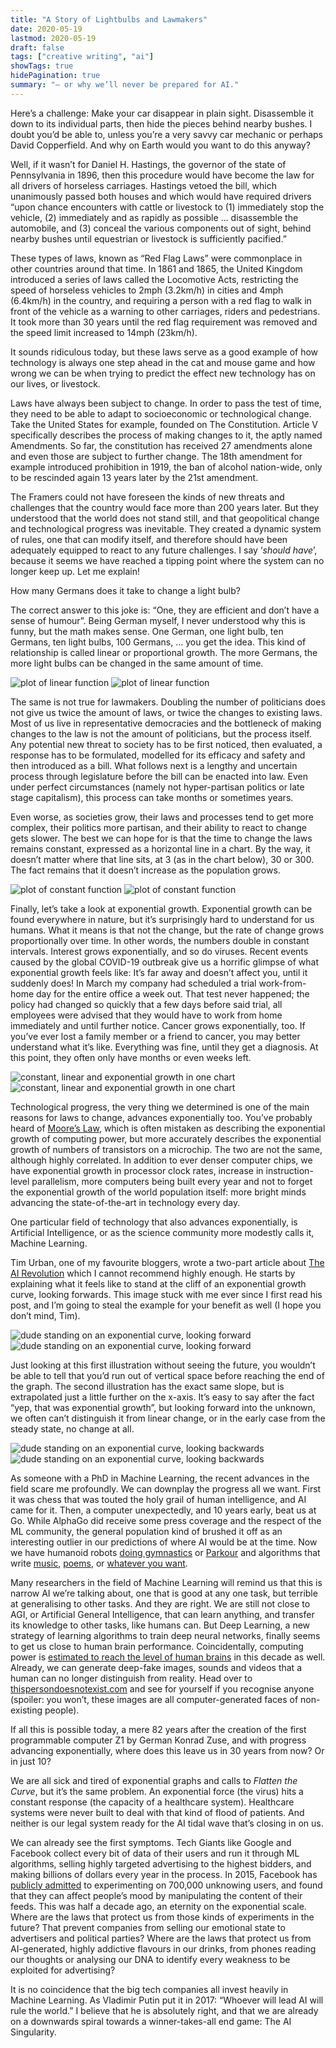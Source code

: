 ```yaml
---
title: "A Story of Lightbulbs and Lawmakers"
date: 2020-05-19
lastmod: 2020-05-19
draft: false
tags: ["creative writing", "ai"]
showTags: true
hidePagination: true
summary: "— or why we’ll never be prepared for AI."
---
```


Here’s a challenge: Make your car disappear in plain sight. Disassemble it down to its individual parts, then hide the pieces behind nearby bushes. I doubt you’d be able to, unless you’re a very savvy car mechanic or perhaps David Copperfield. And why on Earth would you want to do this anyway?

Well, if it wasn’t for Daniel H. Hastings, the governor of the state of Pennsylvania in 1896, then this procedure would have become the law for all drivers of horseless carriages. Hastings vetoed the bill, which unanimously passed both houses and which would have required drivers “upon chance encounters with cattle or livestock to (1) immediately stop the vehicle, (2) immediately and as rapidly as possible … disassemble the automobile, and (3) conceal the various components out of sight, behind nearby bushes until equestrian or livestock is sufficiently pacified.”

These types of laws, known as “Red Flag Laws” were commonplace in other countries around that time. In 1861 and 1865, the United Kingdom introduced a series of laws called the Locomotive Acts, restricting the speed of horseless vehicles to 2mph (3.2km/h) in cities and 4mph (6.4km/h) in the country, and requiring a person with a red flag to walk in front of the vehicle as a warning to other carriages, riders and pedestrians. It took more than 30 years until the red flag requirement was removed and the speed limit increased to 14mph (23km/h).

It sounds ridiculous today, but these laws serve as a good example of how technology is always one step ahead in the cat and mouse game and how wrong we can be when trying to predict the effect new technology has on our lives, or livestock.

Laws have always been subject to change. In order to pass the test of time, they need to be able to adapt to socioeconomic or technological change. Take the United States for example, founded on The Constitution. Article V specifically describes the process of making changes to it, the aptly named Amendments. So far, the constitution has received 27 amendments alone and even those are subject to further change. The 18th amendment for example introduced prohibition in 1919, the ban of alcohol nation-wide, only to be rescinded again 13 years later by the 21st amendment.

The Framers could not have foreseen the kinds of new threats and challenges that the country would face more than 200 years later. But they understood that the world does not stand still, and that geopolitical change and technological progress was inevitable. They created a dynamic system of rules, one that can modify itself, and therefore should have been adequately equipped to react to any future challenges. I say ‘_should have_’, because it seems we have reached a tipping point where the system can no longer keep up. Let me explain!

How many Germans does it take to change a light bulb?

The correct answer to this joke is: “One, they are efficient and don’t have a sense of humour”. Being German myself, I never understood why this is funny, but the math makes sense. One German, one light bulb, ten Germans, ten light bulbs, 100 Germans, … you get the idea. This kind of relationship is called linear or proportional growth. The more Germans, the more light bulbs can be changed in the same amount of time.

![plot of linear function](./linear-light.png#light)
![plot of linear function](./linear-dark.png#dark)

The same is not true for lawmakers. Doubling the number of politicians does not give us twice the amount of laws, or twice the changes to existing laws. Most of us live in representative democracies and the bottleneck of making changes to the law is not the amount of politicians, but the process itself. Any potential new threat to society has to be first noticed, then evaluated, a response has to be formulated, modelled for its efficacy and safety and then introduced as a bill. What follows next is a lengthy and uncertain process through legislature before the bill can be enacted into law. Even under perfect circumstances (namely not hyper-partisan politics or late stage capitalism), this process can take months or sometimes years.

Even worse, as societies grow, their laws and processes tend to get more complex, their politics more partisan, and their ability to react to change gets slower. The best we can hope for is that the time to change the laws remains constant, expressed as a horizontal line in a chart. By the way, it doesn’t matter where that line sits, at 3 (as in the chart below), 30 or 300. The fact remains that it doesn’t increase as the population grows.

![plot of constant function](./constant-light.png#light)
![plot of constant function](./constant-dark.png#dark)

Finally, let’s take a look at exponential growth. Exponential growth can be found everywhere in nature, but it’s surprisingly hard to understand for us humans. What it means is that not the change, but the rate of change grows proportionally over time. In other words, the numbers double in constant intervals. Interest grows exponentially, and so do viruses. Recent events caused by the global COVID-19 outbreak give us a horrific glimpse of what exponential growth feels like: It’s far away and doesn’t affect you, until it suddenly does! In March my company had scheduled a trial work-from-home day for the entire office a week out. That test never happened; the policy had changed so quickly that a few days before said trial, all employees were advised that they would have to work from home immediately and until further notice. Cancer grows exponentially, too. If you’ve ever lost a family member or a friend to cancer, you may better understand what it’s like. Everything was fine, until they get a diagnosis. At this point, they often only have months or even weeks left.

![constant, linear and exponential growth in one chart](./all-three-light.png#light)
![constant, linear and exponential growth in one chart](./all-three-dark.png#dark)

Technological progress, the very thing we determined is one of the main reasons for laws to change, advances exponentially too. You’ve probably heard of [Moore’s Law](https://en.wikipedia.org/wiki/Moore%27s_law), which is often mistaken as describing the exponential growth of computing power, but more accurately describes the exponential growth of numbers of transistors on a microchip. The two are not the same, although highly correlated. In addition to ever denser computer chips, we have exponential growth in processor clock rates, increase in instruction-level parallelism, more computers being built every year and not to forget the exponential growth of the world population itself: more bright minds advancing the state-of-the-art in technology every day.

One particular field of technology that also advances exponentially, is Artificial Intelligence, or as the science community more modestly calls it, Machine Learning.

Tim Urban, one of my favourite bloggers, wrote a two-part article about [The AI Revolution](https://waitbutwhy.com/2015/01/artificial-intelligence-revolution-1.html) which I cannot recommend highly enough. He starts by explaining what it feels like to stand at the cliff of an exponential growth curve, looking forwards. This image stuck with me ever since I first read his post, and I’m going to steal the example for your benefit as well (I hope you don’t mind, Tim).

![dude standing on an exponential curve, looking forward](./stick-1-light.png#light)
![dude standing on an exponential curve, looking forward](./stick-1-dark.png#dark)

Just looking at this first illustration without seeing the future, you wouldn’t be able to tell that you’d run out of vertical space before reaching the end of the graph. The second illustration has the exact same slope, but is extrapolated just a little further on the x-axis. It’s easy to say after the fact “yep, that was exponential growth”, but looking forward into the unknown, we often can’t distinguish it from linear change, or in the early case from the steady state, no change at all.

![dude standing on an exponential curve, looking backwards](./stick-2-light.png#light)
![dude standing on an exponential curve, looking backwards](./stick-2-dark.png#dark)

As someone with a PhD in Machine Learning, the recent advances in the field scare me profoundly. We can downplay the progress all we want. First it was chess that was touted the holy grail of human intelligence, and AI came for it. Then, a computer unexpectedly, and 10 years early, beat us at Go. While AlphaGo did receive some press coverage and the respect of the ML community, the general population kind of brushed it off as an interesting outlier in our predictions of where AI would be at the time. Now we have humanoid robots [doing gymnastics](https://youtu.be/_sBBaNYex3E) or [Parkour](https://www.youtube.com/watch?v=LikxFZZO2sk&list=PLV5Y1URLAmfTbclp9qzH6hy7rSf8ANGGE&index=39) and algorithms that write [music](https://magenta.tensorflow.org/), [poems](https://www.newyorker.com/culture/annals-of-inquiry/the-mechanical-muse), or [whatever you want](https://openai.com/blog/better-language-models/).

Many researchers in the field of Machine Learning will remind us that this is narrow AI we’re talking about, one that is good at any one task, but terrible at generalising to other tasks. And they are right. We are still not close to AGI, or Artificial General Intelligence, that can learn anything, and transfer its knowledge to other tasks, like humans can. But Deep Learning, a new strategy of learning algorithms to train deep neural networks, finally seems to get us close to human brain performance. Coincidentally, computing power is [estimated to reach the level of human brains](https://jetpress.org/volume1/moravec.htm) in this decade as well. Already, we can generate deep-fake images, sounds and videos that a human can no longer distinguish from reality. Head over to [thispersondoesnotexist.com](https://this-person-does-not-exist.com/en) and see for yourself if you recognise anyone (spoiler: you won’t, these images are all computer-generated faces of non-existing people).

If all this is possible today, a mere 82 years after the creation of the first programmable computer Z1 by German Konrad Zuse, and with progress advancing exponentially, where does this leave us in 30 years from now? Or in just 10?

We are all sick and tired of exponential graphs and calls to _Flatten the Curve_, but it’s the same problem. An exponential force (the virus) hits a constant response (the capacity of a healthcare system). Healthcare systems were never built to deal with that kind of flood of patients. And neither is our legal system ready for the AI tidal wave that’s closing in on us.

We can already see the first symptoms. Tech Giants like Google and Facebook collect every bit of data of their users and run it through ML algorithms, selling highly targeted advertising to the highest bidders, and making billions of dollars every year in the process. In 2015, Facebook has [publicly admitted](https://www.theguardian.com/technology/2014/jun/29/facebook-users-emotions-news-feeds) to experimenting on 700,000 unknowing users, and found that they can affect people’s mood by manipulating the content of their feeds. This was half a decade ago, an eternity on the exponential scale. Where are the laws that protect us from those kinds of experiments in the future? That prevent companies from selling our emotional state to advertisers and political parties? Where are the laws that protect us from AI-generated, highly addictive flavours in our drinks, from phones reading our thoughts or analysing our DNA to identify every weakness to be exploited for advertising?

It is no coincidence that the big tech companies all invest heavily in Machine Learning. As Vladimir Putin put it in 2017: “Whoever will lead AI will rule the world.” I believe that he is absolutely right, and that we are already on a downwards spiral towards a winner-takes-all end game: The AI Singularity.
